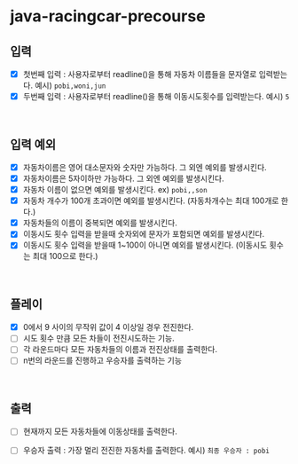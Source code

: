 # java-racingcar-precourse
## 입력
- [x] 첫번째 입력 : 사용자로부터 readline()을 통해 자동차 이름들을 문자열로 입력받는다. 예시) `pobi,woni,jun`
- [x] 두번째 입력 : 사용자로부터 readline()을 통해 이동시도횟수를 입력받는다. 예시) `5`

<br>

## 입력 예외
- [x] 자동차이름은 영어 대소문자와 숫자만 가능하다. 그 외엔 예외를 발생시킨다.
- [x] 자동차이름은 5자이하만 가능하다. 그 외엔 예외를 발생시킨다.
- [x] 자동차 이름이 없으면 예외를 발생시킨다. ex) `pobi,,son`
- [x] 자동차 개수가 100개 초과이면 예외를 발생시킨다. (자동차개수는 최대 100개로 한다.)
- [x] 자동차들의 이름이 중복되면 예외를 발생시킨다.
- [x] 이동시도 횟수 입력을 받을때 숫자외에 문자가 포함되면 예외를 발생시킨다.
- [x] 이동시도 횟수 입력을 받을때 1~100이 아니면 예외를 발생시킨다. (이동시도 횟수는 최대 100으로 한다.)

<br>

## 플레이
- [x] 0에서 9 사이의 무작위 값이 4 이상일 경우 전진한다.
- [ ] 시도 횟수 만큼 모든 차들이 전진시도하는 기능.
- [ ] 각 라운드마다 모든 자동차들의 이름과 전진상태를 출력한다.
- [ ] n번의 라운드를 진행하고 우승자를 출력하는 기능

<br>

## 출력
- [ ] 현재까지 모든 자동차들에 이동상태를 출력한다.
- [ ] 우승자 출력 : 가장 멀리 전진한 자동차를 출력한다. 예시) `최종 우승자 : pobi`
	 
